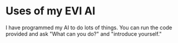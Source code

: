 # Uses of my EVI AI
I have programmed my AI to do lots of things.
You can run the code provided and ask "What can you do?" and "introduce yourself."